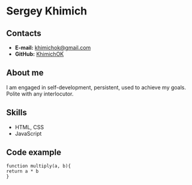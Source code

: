 # Sergey Khimich
## Contacts
* **E-mail:** khimichok@gmail.com
* **GitHub:** [KhimichOK](https://github.com/KhimichOK)
## About me
I am engaged in self-development, persistent, used to achieve my goals. Polite with any interlocutor.
## Skills
* HTML, CSS
* JavaScript
## Code example
```
function multiply(a, b){
return a * b
}
```
